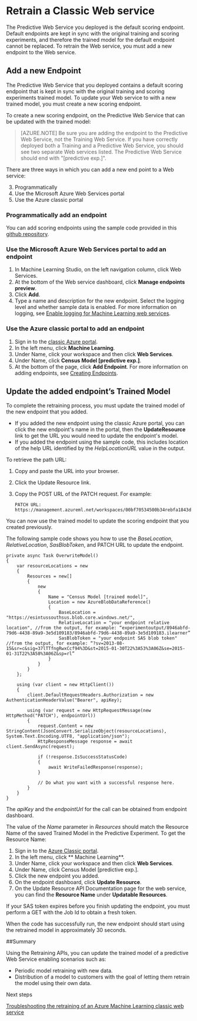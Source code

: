 <properties
	pageTitle="Retrain a Classic Web service | Microsoft Azure"
	description="Learn how to programmatically retrain a model and update the Web service to use the newly trained model in Azure Machine Learning."
	services="machine-learning"
	documentationCenter=""
	authors="vDonGlover"
	manager="raymondlaghaeian"
	editor=""/>

<tags
	ms.service="machine-learning"
	ms.workload="data-services"
	ms.tgt_pltfrm="na"
	ms.devlang="na"
	ms.topic="article"
	ms.date="09/16/2016"
	ms.author="v-donglo"/>

# Retrain a Classic Web service

The Predictive Web Service you deployed is the default scoring endpoint. Default endpoints are kept in sync with the original training and scoring experiments, and therefore the trained model for the default endpoint cannot be replaced. To retrain the Web service, you must add a new endpoint to the Web service. 

## Add a new Endpoint
 
The Predictive Web Service that you deployed contains a default scoring endpoint that is kept in sync with the original training and scoring experiments trained model. To update your Web service to with a new trained model, you must create a new scoring endpoint. 

To create a new scoring endpoint, on the Predictive Web Service that can be updated with the trained model:

>[AZURE.NOTE] Be sure you are adding the endpoint to the Predictive Web Service, not the Training Web Service. If you have correctly deployed both a Training and a Predictive Web Service, you should see two separate Web services listed. The Predictive Web Service should end with "[predictive exp.]".

There are three ways in which you can add a new end point to a Web service:

3. Programmatically
1. Use the Microsoft Azure Web Services portal
2. Use the Azure classic portal

### Programmatically add an endpoint

You can add scoring endpoints using the sample code provided in this [github repository](https://github.com/raymondlaghaeian/AML_EndpointMgmt/blob/master/Program.cs).

### Use the Microsoft Azure Web Services portal to add an endpoint

1. In Machine Learning Studio, on the left navigation column, click Web Services.
2. At the bottom of the Web service dashboard, click **Manage endpoints preview**.
3. Click **Add**.
4. Type a name and description for the new endpoint. Select the logging level and whether sample data is enabled. For more information on logging, see [Enable logging for Machine Learning web services](machine-learning-web-services-logging.md).

### Use the Azure classic portal to add an endpoint

1. Sign in to the [classic Azure portal](https://manage.windowsazure.com).
2. In the left menu, click **Machine Learning**.
3. Under Name, click your workspace and then click **Web Services**.
4. Under Name, click **Census Model [predictive exp.]**.
5. At the bottom of the page, click **Add Endpoint**. For more information on adding endpoints, see [Creating Endpoints](machine-learning-create-endpoint.md). 

## Update the added endpoint’s Trained Model

To complete the retraining process, you must update the trained model of the new endpoint that you added.

* If you added the new endpoint using the classic Azure portal, you can click the new endpoint's name in the portal, then the **UpdateResource** link to get the URL you would need to update the endpoint's model.
* If you added the endpoint using the sample code, this includes location of the help URL identified by the *HelpLocationURL* value in the output.
 
To retrieve the path URL:

1.	Copy and paste the URL into your browser.
2.	Click the Update Resource link.
3.	Copy the POST URL of the PATCH request. For example:

		PATCH URL: https://management.azureml.net/workspaces/00bf70534500b34rebfa1843d6/webservices/af3er32ad393852f9b30ac9a35b/endpoints/newendpoint2

You can now use the trained model to update the scoring endpoint that you created previously.

The following sample code shows you how to use the *BaseLocation*, *RelativeLocation*, *SasBlobToken*, and PATCH URL to update the endpoint.

	private async Task OverwriteModel()
	{
	    var resourceLocations = new
	    {
	        Resources = new[]
	        {
	            new
	            {
	                Name = "Census Model [trained model]",
	                Location = new AzureBlobDataReference()
	                {
	                    BaseLocation = "https://esintussouthsus.blob.core.windows.net/",
	                    RelativeLocation = "your endpoint relative location", //from the output, for example: “experimentoutput/8946abfd-79d6-4438-89a9-3e5d109183/8946abfd-79d6-4438-89a9-3e5d109183.ilearner”
	                    SasBlobToken = "your endpoint SAS blob token" //from the output, for example: “?sv=2013-08-15&sr=c&sig=37lTTfngRwxCcf94%3D&st=2015-01-30T22%3A53%3A06Z&se=2015-01-31T22%3A58%3A06Z&sp=rl”
	                }
	            }
	        }
	    };
	
	    using (var client = new HttpClient())
	    {
	        client.DefaultRequestHeaders.Authorization = new AuthenticationHeaderValue("Bearer", apiKey);
	
	        using (var request = new HttpRequestMessage(new HttpMethod("PATCH"), endpointUrl))
	        {
	            request.Content = new StringContent(JsonConvert.SerializeObject(resourceLocations), System.Text.Encoding.UTF8, "application/json");
	            HttpResponseMessage response = await client.SendAsync(request);
	
	            if (!response.IsSuccessStatusCode)
	            {
	                await WriteFailedResponse(response);
	            }
	
	            // Do what you want with a successful response here.
	        }
	    }
	}

The *apiKey* and the *endpointUrl* for the call can be obtained from endpoint dashboard.

The value of the *Name* parameter in *Resources* should match the Resource Name of the saved Trained Model in the Predictive Experiment. To get the Resource Name:

1.	Sign in to the [Azure Classic portal](https://manage.windowsazure.com).
2.	In the left menu, click ** Machine Learning**.
3.	Under Name, click your workspace and then click **Web Services**.
4.	Under Name, click Census Model [predictive exp.].
5.	Click the new endpoint you added.
6.	On the endpoint dashboard, click **Update Resource**.
7.	On the Update Resource API Documentation page for the web service, you can find the **Resource Name** under **Updatable Resources**.

If your SAS token expires before you finish updating the endpoint, you must perform a GET with the Job Id to obtain a fresh token.

When the code has successfully run, the new endpoint should start using the retrained model in approximately 30 seconds.

##Summary

Using the Retraining APIs, you can update the trained model of a predictive Web Service enabling scenarios such as:

* Periodic model retraining with new data.
* Distribution of a model to customers with the goal of letting them retrain the model using their own data.

Next steps

[Troubleshooting the retraining of an Azure Machine Learning classic web service](machine-learning-troubleshooting-retraining-models.md)